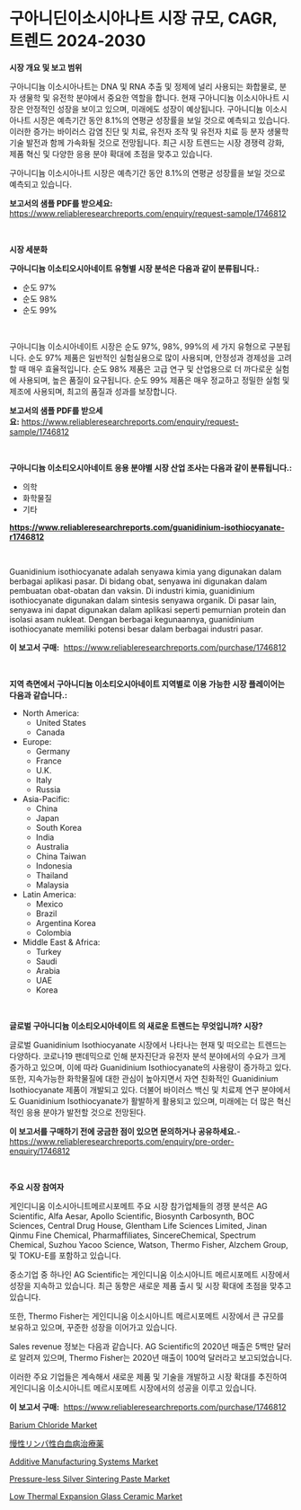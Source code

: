 <p><h1>구아니딘이소시아나트 시장 규모, CAGR, 트렌드 2024-2030</h1></p><p><strong>시장 개요 및 보고 범위</strong></p>
<p><p>구아니디늄 이소시아나트는 DNA 및 RNA 추출 및 정제에 널리 사용되는 화합물로, 분자 생물학 및 유전학 분야에서 중요한 역할을 합니다. 현재 구아니디늄 이소시아나트 시장은 안정적인 성장을 보이고 있으며, 미래에도 성장이 예상됩니다. 구아니디늄 이소시아나트 시장은 예측기간 동안 8.1%의 연평균 성장률을 보일 것으로 예측되고 있습니다. 이러한 증가는 바이러스 감염 진단 및 치료, 유전자 조작 및 유전자 치료 등 분자 생물학 기술 발전과 함께 가속화될 것으로 전망됩니다. 최근 시장 트렌드는 시장 경쟁력 강화, 제품 혁신 및 다양한 응용 분야 확대에 초점을 맞추고 있습니다.</p><p>구아니디늄 이소시아나트 시장은 예측기간 동안 8.1%의 연평균 성장률을 보일 것으로 예측되고 있습니다.</p></p>
<p><strong>보고서의 샘플 PDF를 받으세요:</strong> <a href="https://www.reliableresearchreports.com/enquiry/request-sample/1746812">https://www.reliableresearchreports.com/enquiry/request-sample/1746812</a></p>
<p>&nbsp;</p>
<p><strong>시장 세분화</strong></p>
<p><strong>구아니디늄 이소티오시아네이트 유형별 시장 분석은 다음과 같이 분류됩니다.:</strong></p>
<p><ul><li>순도 97%</li><li>순도 98%</li><li>순도 99%</li></ul></p>
<p>&nbsp;</p>
<p><p>구아니디늄 이소시아네이트 시장은 순도 97%, 98%, 99%의 세 가지 유형으로 구분됩니다. 순도 97% 제품은 일반적인 실험실용으로 많이 사용되며, 안정성과 경제성을 고려할 때 매우 효율적입니다. 순도 98% 제품은 고급 연구 및 산업용으로 더 까다로운 실험에 사용되며, 높은 품질이 요구됩니다. 순도 99% 제품은 매우 정교하고 정밀한 실험 및 제조에 사용되며, 최고의 품질과 성과를 보장합니다.</p></p>
<p><strong>보고서의 샘플 PDF를 받으세요:</strong>&nbsp;<a href="https://www.reliableresearchreports.com/enquiry/request-sample/1746812">https://www.reliableresearchreports.com/enquiry/request-sample/1746812</a></p>
<p>&nbsp;</p>
<p><strong> 구아니디늄 이소티오시아네이트 응용 분야별 시장 산업 조사는 다음과 같이 분류됩니다.:</strong></p>
<p><ul><li>의학</li><li>화학물질</li><li>기타</li></ul></p>
<p><strong><a href="https://www.reliableresearchreports.com/guanidinium-isothiocyanate-r1746812">https://www.reliableresearchreports.com/guanidinium-isothiocyanate-r1746812</a></strong></p>
<p>&nbsp;</p>
<p><p>Guanidinium isothiocyanate adalah senyawa kimia yang digunakan dalam berbagai aplikasi pasar. Di bidang obat, senyawa ini digunakan dalam pembuatan obat-obatan dan vaksin. Di industri kimia, guanidinium isothiocyanate digunakan dalam sintesis senyawa organik. Di pasar lain, senyawa ini dapat digunakan dalam aplikasi seperti pemurnian protein dan isolasi asam nukleat. Dengan berbagai kegunaannya, guanidinium isothiocyanate memiliki potensi besar dalam berbagai industri pasar.</p></p>
<p><strong>이 보고서 구매:</strong>&nbsp; <a href="https://www.reliableresearchreports.com/purchase/1746812">https://www.reliableresearchreports.com/purchase/1746812</a></p>
<p>&nbsp;</p>
<p><strong>지역 측면에서 구아니디늄 이소티오시아네이트 지역별로 이용 가능한 시장 플레이어는 다음과 같습니다.:</strong></p>
<p><ul>
    <li>
        North America:
        <ul>
            <li>United States</li>
            <li>Canada</li>
        </ul>
    </li>
    <li>
        Europe:
        <ul>
            <li>Germany</li>
            <li>France</li>
            <li>U.K.</li>
            <li>Italy</li>
            <li>Russia</li>
        </ul>
    </li>
    <li>
        Asia-Pacific:
        <ul>
            <li>China</li>
            <li>Japan</li>
            <li>South Korea</li>
            <li>India</li>
            <li>Australia</li>
            <li>China Taiwan</li>
            <li>Indonesia</li>
            <li>Thailand</li>
            <li>Malaysia</li>
        </ul>
    </li>
    <li>
        Latin America:
        <ul>
            <li>Mexico</li>
            <li>Brazil</li>
            <li>Argentina Korea</li>
            <li>Colombia</li>
        </ul>
    </li>
    <li>
        Middle East & Africa:
        <ul>
            <li>Turkey</li>
            <li>Saudi</li>
            <li>Arabia</li>
            <li>UAE</li>
            <li>Korea</li>
        </ul>
    </li>
    </ul></p>
<p>&nbsp;</p>
<p><strong>글로벌 구아니디늄 이소티오시아네이트 의 새로운 트렌드는 무엇입니까? 시장?</strong></p>
<p><p>글로벌 Guanidinium Isothiocyanate 시장에서 나타나는 현재 및 떠오르는 트렌드는 다양하다. 코로나19 팬데믹으로 인해 분자진단과 유전자 분석 분야에서의 수요가 크게 증가하고 있으며, 이에 따라 Guanidinium Isothiocyanate의 사용량이 증가하고 있다. 또한, 지속가능한 화학물질에 대한 관심이 높아지면서 자연 친화적인 Guanidinium Isothiocyanate 제품이 개발되고 있다. 더불어 바이러스 백신 및 치료제 연구 분야에서도 Guanidinium Isothiocyanate가 활발하게 활용되고 있으며, 미래에는 더 많은 혁신적인 응용 분야가 발전할 것으로 전망된다.</p></p>
<p><strong>이 보고서를 구매하기 전에 궁금한 점이 있으면 문의하거나 공유하세요.</strong>- <a href="https://www.reliableresearchreports.com/enquiry/pre-order-enquiry/1746812">https://www.reliableresearchreports.com/enquiry/pre-order-enquiry/1746812</a></p>
<p>&nbsp;</p>
<p><strong>주요 시장 참여자</strong></p>
<p><p>게인디니움 이소시아니트메르시포메트 주요 시장 참가업체들의 경쟁 분석은 AG Scientific, Alfa Aesar, Apollo Scientific, Biosynth Carbosynth, BOC Sciences, Central Drug House, Glentham Life Sciences Limited, Jinan Qinmu Fine Chemical, Pharmaffiliates, SincereChemical, Spectrum Chemical, Suzhou Yacoo Science, Watson, Thermo Fisher, Alzchem Group, 및 TOKU-E를 포함하고 있습니다. </p><p>중소기업 중 하나인 AG Scientific는 게인디니움 이소시아니트 메르시포메트 시장에서 성장을 지속하고 있습니다. 최근 동향은 새로운 제품 출시 및 시장 확대에 초점을 맞추고 있습니다. </p><p>또한, Thermo Fisher는 게인디니움 이소시아니트 메르시포메트 시장에서 큰 규모를 보유하고 있으며, 꾸준한 성장을 이어가고 있습니다. </p><p>Sales revenue 정보는 다음과 같습니다. AG Scientific의 2020년 매출은 5백만 달러로 알려져 있으며, Thermo Fisher는 2020년 매출이 100억 달러라고 보고되었습니다. </p><p>이러한 주요 기업들은 계속해서 새로운 제품 및 기술을 개발하고 시장 확대를 추진하여 게인디니움 이소시아니트 메르시포메트 시장에서의 성공을 이루고 있습니다.</p></p>
<p><strong>이 보고서 구매:</strong>&nbsp;&nbsp;<a href="https://www.reliableresearchreports.com/purchase/1746812">https://www.reliableresearchreports.com/purchase/1746812</a></p>
<p><p><a href="https://issuu.com/reportprime-2/docs/barium-chloride-market-size-2030.pptx">Barium Chloride Market</a></p><p><a href="https://github.com/hwbcz413288296/Market-Research-Report-List-1/blob/main/791127427031.md">慢性リンパ性白血病治療薬</a></p><p><a href="https://view.publitas.com/reportprime-1/additive-manufacturing-systems-market-research-report-its-history-and-forecast-2024-to-2031/">Additive Manufacturing Systems Market</a></p><p><a href="https://www.linkedin.com/pulse/pressure-less-silver-sintering-paste-market-size-reflecting-l1toc?trackingId=uaIw%2F1elnwq0mUuH7Qo86A%3D%3D">Pressure-less Silver Sintering Paste Market</a></p><p><a href="https://www.linkedin.com/pulse/low-thermal-expansion-glass-ceramic-market-size-furnishes-qbjlc?trackingId=4%2BaGal0ocuMjrhUMzHUhCQ%3D%3D">Low Thermal Expansion Glass Ceramic Market</a></p></p>